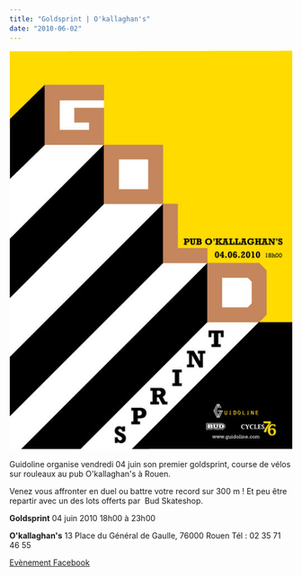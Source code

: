 ```yaml
---
title: "Goldsprint | O'kallaghan's"
date: "2010-06-02"
---
```


![](images/goldsprint.jpg "Goldsprint")

Guidoline organise vendredi 04 juin son premier goldsprint, course de vélos sur rouleaux au pub O'kallaghan's à Rouen.

Venez vous affronter en duel ou battre votre record sur 300 m ! Et peu être repartir avec un des lots offerts par  Bud Skateshop.

**Goldsprint** 04 juin 2010 18h00 à 23h00

**O'kallaghan's** 13 Place du Général de Gaulle, 76000 Rouen‎ Tél : 02 35 71 46 55‎

[Evènement Facebook](http://www.facebook.com/event.php?eid=127052857323587&index=1)
